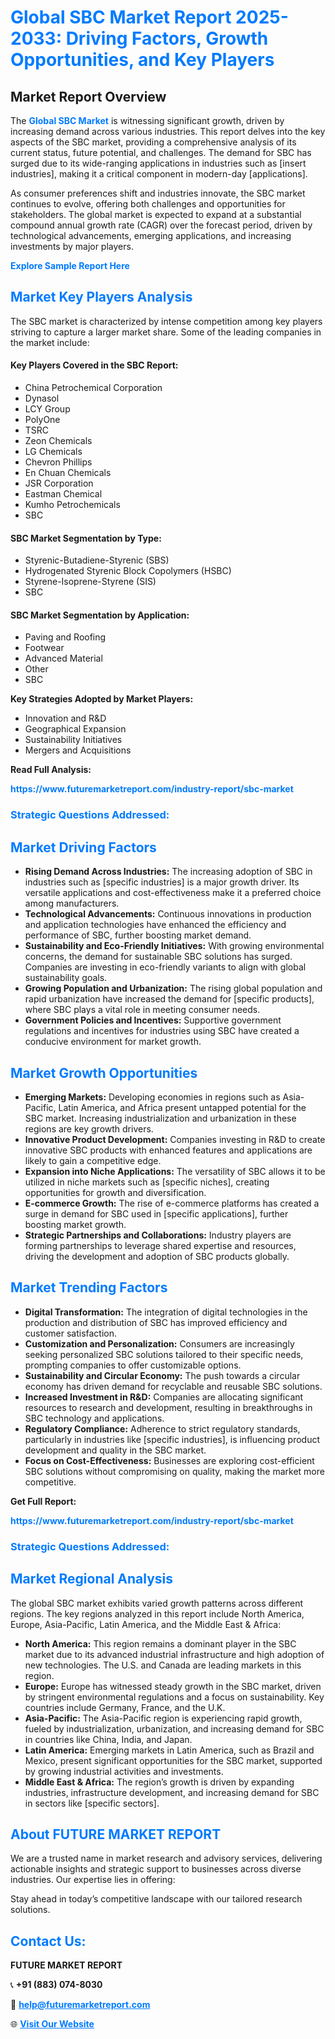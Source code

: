 <h1 style="color: #007BFF;">Global SBC Market Report 2025-2033: Driving Factors, Growth Opportunities, and Key Players</h1>

<section id="overview">
<h2>Market Report Overview</h2>
<p>The <a href="https://www.futuremarketreport.com/industry-report/sbc-market" style="color: #007BFF; text-decoration: none;"><strong>Global SBC Market</strong></a> is witnessing significant growth, driven by increasing demand across various industries. This report delves into the key aspects of the SBC market, providing a comprehensive analysis of its current status, future potential, and challenges. The demand for SBC has surged due to its wide-ranging applications in industries such as [insert industries], making it a critical component in modern-day [applications].</p>
<p>As consumer preferences shift and industries innovate, the SBC market continues to evolve, offering both challenges and opportunities for stakeholders. The global market is expected to expand at a substantial compound annual growth rate (CAGR) over the forecast period, driven by technological advancements, emerging applications, and increasing investments by major players.</p>
</section>

<section id="overview">
<p><a href="https://www.futuremarketreport.com/request-sample/reportId=51742" style="color: #007BFF; text-decoration: none;"><strong>Explore Sample Report Here</strong></a></p>
</section>

<section id="key-players">
<h2 style="color: #007BFF;">Market Key Players Analysis</h2>
<p>The SBC market is characterized by intense competition among key players striving to capture a larger market share. Some of the leading companies in the market include:</p>
<h4>Key Players Covered in the SBC Report:</h4>
<ul><li>China Petrochemical Corporation</li><li>Dynasol</li><li>LCY Group</li><li>PolyOne</li><li>TSRC</li><li>Zeon Chemicals</li><li>LG Chemicals</li><li>Chevron Phillips</li><li>En Chuan Chemicals</li><li>JSR Corporation</li><li>Eastman Chemical</li><li>Kumho Petrochemicals</li><li>SBC</li></ul>
<h4>SBC Market Segmentation by Type:</h4>
<ul><li>Styrenic-Butadiene-Styrenic (SBS)</li><li>Hydrogenated Styrenic Block Copolymers (HSBC)</li><li>Styrene-Isoprene-Styrene (SIS)</li><li>SBC</li></ul>

<h4>SBC Market Segmentation by Application:</h4>
<ul><li>Paving and Roofing</li><li>Footwear</li><li>Advanced Material</li><li>Other</li><li>SBC</li></ul>
<p><strong>Key Strategies Adopted by Market Players:</strong></p>
<ul>
<li>Innovation and R&D</li>
<li>Geographical Expansion</li>
<li>Sustainability Initiatives</li>
<li>Mergers and Acquisitions</li>
</ul>
</section>

<section>
<p><strong>Read Full Analysis: </strong></p><a href="https://www.futuremarketreport.com/industry-report/sbc-market" style="color: #007BFF; text-decoration: none;"><strong>https://www.futuremarketreport.com/industry-report/sbc-market</strong></a>
<h3 style="color: #007BFF;">Strategic Questions Addressed:</h3>
</section>

<section id="driving-factors">
<h2 style="color: #007BFF;">Market Driving Factors</h2>
<ul>
<li><strong>Rising Demand Across Industries:</strong> The increasing adoption of SBC in industries such as [specific industries] is a major growth driver. Its versatile applications and cost-effectiveness make it a preferred choice among manufacturers.</li>
<li><strong>Technological Advancements:</strong> Continuous innovations in production and application technologies have enhanced the efficiency and performance of SBC, further boosting market demand.</li>
<li><strong>Sustainability and Eco-Friendly Initiatives:</strong> With growing environmental concerns, the demand for sustainable SBC solutions has surged. Companies are investing in eco-friendly variants to align with global sustainability goals.</li>
<li><strong>Growing Population and Urbanization:</strong> The rising global population and rapid urbanization have increased the demand for [specific products], where SBC plays a vital role in meeting consumer needs.</li>
<li><strong>Government Policies and Incentives:</strong> Supportive government regulations and incentives for industries using SBC have created a conducive environment for market growth.</li>
</ul>
</section>

<section id="growth-opportunities">
<h2 style="color: #007BFF;">Market Growth Opportunities</h2>
<ul>
<li><strong>Emerging Markets:</strong> Developing economies in regions such as Asia-Pacific, Latin America, and Africa present untapped potential for the SBC market. Increasing industrialization and urbanization in these regions are key growth drivers.</li>
<li><strong>Innovative Product Development:</strong> Companies investing in R&D to create innovative SBC products with enhanced features and applications are likely to gain a competitive edge.</li>
<li><strong>Expansion into Niche Applications:</strong> The versatility of SBC allows it to be utilized in niche markets such as [specific niches], creating opportunities for growth and diversification.</li>
<li><strong>E-commerce Growth:</strong> The rise of e-commerce platforms has created a surge in demand for SBC used in [specific applications], further boosting market growth.</li>
<li><strong>Strategic Partnerships and Collaborations:</strong> Industry players are forming partnerships to leverage shared expertise and resources, driving the development and adoption of SBC products globally.</li>
</ul>
</section>

<section id="trending-factors">
<h2 style="color: #007BFF;">Market Trending Factors</h2>
<ul>
<li><strong>Digital Transformation:</strong> The integration of digital technologies in the production and distribution of SBC has improved efficiency and customer satisfaction.</li>
<li><strong>Customization and Personalization:</strong> Consumers are increasingly seeking personalized SBC solutions tailored to their specific needs, prompting companies to offer customizable options.</li>
<li><strong>Sustainability and Circular Economy:</strong> The push towards a circular economy has driven demand for recyclable and reusable SBC solutions.</li>
<li><strong>Increased Investment in R&D:</strong> Companies are allocating significant resources to research and development, resulting in breakthroughs in SBC technology and applications.</li>
<li><strong>Regulatory Compliance:</strong> Adherence to strict regulatory standards, particularly in industries like [specific industries], is influencing product development and quality in the SBC market.</li>
<li><strong>Focus on Cost-Effectiveness:</strong> Businesses are exploring cost-efficient SBC solutions without compromising on quality, making the market more competitive.</li>
</ul>
</section>

<section>
<p><strong>Get Full Report: </strong></p><a href="https://www.futuremarketreport.com/industry-report/sbc-market" style="color: #007BFF; text-decoration: none;"><strong>https://www.futuremarketreport.com/industry-report/sbc-market</strong></a>
<h3 style="color: #007BFF;">Strategic Questions Addressed:</h3>
</section>


<section id="regional-analysis">
<h2 style="color: #007BFF;">Market Regional Analysis</h2>
<p>The global SBC market exhibits varied growth patterns across different regions. The key regions analyzed in this report include North America, Europe, Asia-Pacific, Latin America, and the Middle East & Africa:</p>
<ul>
<li><strong>North America:</strong> This region remains a dominant player in the SBC market due to its advanced industrial infrastructure and high adoption of new technologies. The U.S. and Canada are leading markets in this region.</li>
<li><strong>Europe:</strong> Europe has witnessed steady growth in the SBC market, driven by stringent environmental regulations and a focus on sustainability. Key countries include Germany, France, and the U.K.</li>
<li><strong>Asia-Pacific:</strong> The Asia-Pacific region is experiencing rapid growth, fueled by industrialization, urbanization, and increasing demand for SBC in countries like China, India, and Japan.</li>
<li><strong>Latin America:</strong> Emerging markets in Latin America, such as Brazil and Mexico, present significant opportunities for the SBC market, supported by growing industrial activities and investments.</li>
<li><strong>Middle East & Africa:</strong> The region’s growth is driven by expanding industries, infrastructure development, and increasing demand for SBC in sectors like [specific sectors].</li>
</ul>
</section>

<footer>
<h2 style="color: #007BFF;">About FUTURE MARKET REPORT</h2>
<p>We are a trusted name in market research and advisory services, delivering actionable insights and strategic support to businesses across diverse industries. Our expertise lies in offering:</p>

<p>Stay ahead in today’s competitive landscape with our tailored research solutions.</p>

<h2 style="color: #007BFF;">Contact Us:</h2>
<p><strong>FUTURE MARKET REPORT</strong></p>
<p>📞 <strong>+91 (883) 074-8030</strong></p>
<p>📧 <strong><a href="mailto:help@futuremarketreport.com" style="color: #007BFF;">help@futuremarketreport.com</a></strong></p>
<p>🌐 <strong><a href="https://www.futuremarketreport.com/" style="color: #007BFF;">Visit Our Website</a></strong></p>
</footer>